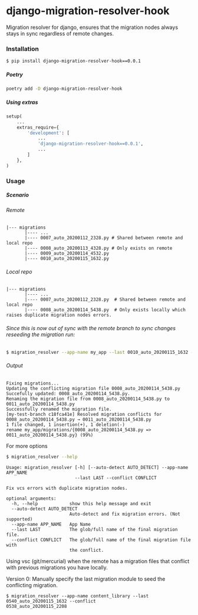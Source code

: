 # django-migration-resolver-hook
Migration resolver for django, ensures that the migration nodes always stays in sync regardless of remote changes.


### Installation

```bash
$ pip install django-migration-resolver-hook==0.0.1
```

##### Poetry

```bash
poetry add -D django-migration-resolver-hook
```


##### Using extras 
```python
setup(
    ...
    extras_require={
        'development': [
            ...
            'django-migration-resolver-hook==0.0.1',
            ...
        ]
    },
)
```


### Usage

##### Scenario

###### Remote
```text
|--- migrations
       |---- ...
       |---- 0007_auto_20200112_2328.py # Shared between remote and local repo
       |---- 0008_auto_20200113_4328.py # Only exists on remote
       |---- 0009_auto_20200114_4532.py
       |---- 0010_auto_20200115_1632.py

```

###### Local repo

```text
|--- migrations
       |---- ...
       |---- 0007_auto_20200112_2328.py  # Shared between remote and local repo
       |---- 0008_auto_20200114_5438.py  # Only exists locally which raises duplicate migration nodes errors.
```

###### Since this is now out of sync with the remote branch to sync changes reseeding the migration run:

```bash
$ migration_resolver --app-name my_app --last 0010_auto_20200115_1632 --conflict 0008_auto_20200114_5438 --commit --verbose
```

###### Output

```text
Fixing migrations...
Updating the conflicting migration file 0008_auto_20200114_5438.py
Succefully updated: 0008_auto_20200114_5438.py.
Renaming the migration file from 0008_auto_20200114_5438.py to 0011_auto_20200114_5438.py
Successfully renamed the migration file.
[my-test-branch c18fca41e] Resolved migration conflicts for 0008_auto_20200114_5438.py → 0011_auto_20200114_5438.py
1 file changed, 1 insertion(+), 1 deletion(-)
rename my_app/migrations/{0008_auto_20200114_5438.py => 0011_auto_20200114_5438.py} (99%)

```

For more options


```bash
$ migration_resolver --help
```

```
Usage: migration_resolver [-h] [--auto-detect AUTO_DETECT] --app-name APP_NAME
                          --last LAST --conflict CONFLICT

Fix vcs errors with duplicate migration nodes.

optional arguments:
  -h, --help            show this help message and exit
  --auto-detect AUTO_DETECT
                        Auto-detect and fix migration errors. (Not supported)
  --app-name APP_NAME   App Name
  --last LAST           The glob/full name of the final migration file.
  --conflict CONFLICT   The glob/full name of the final migration file with
                        the conflict.
```


Using vsc (git/mercurial) when the remote has a migration files that conflict with previous
migrations you have locally.


Version 0:
Manually specify the last migration module to seed the conflicting migration.

```
$ migration_resolver --app-name content_library --last 0540_auto_20200115_1632 --conflict  
0538_auto_20200115_2208
```

